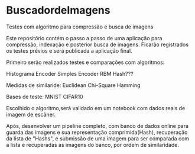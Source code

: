 # BuscadordeImagens
Testes com algoritmo para compressão e busca de imagens

Este repositório contém o passo a passo de uma aplicação para compressão, indexação e posterior busca de imagens. Ficarão registrados os testes prévios e será publicada a aplicação final.

Primeiro serão realizados testes e comparações com algoritmos:

Histograma
Encoder Simples
Encoder RBM
Hash???

Medidas de similaride:
Euclidean
Chi-Square
Hamming

Bases de teste:
MNIST
CIFAR10

Escolhido o algoritmo,será validado em um notebook com dados reais de imagem de escâner.

Após, desenvolver um pipeline completo, com banco de dados online para guarda das imagens e sua representação comprimida(Hash), recuperação da lista de "Hashs", e submissão de uma imagem para ser comparada com a lista e recuperadas as imagens do banco, por ordem de similaridade.




